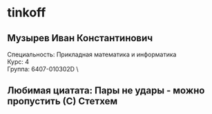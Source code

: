 # tinkoff

## Музырев Иван Константинович
Специальность: Прикладная математика и информатика \
Курс: 4 \
Группа: 6407-010302D \
## Любимая циатата: Пары не удары - можно пропустить (С) Стетхем
